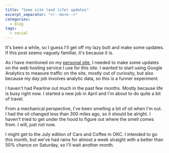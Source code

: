 ```yaml
---
title: "Some site (and life) updates"
excerpt_separator: "<!--more-->"
categories:
  - blog
tags: 
  - social
---
```


It's been a while, so I guess I'll get off my lazy butt and make some updates. If this post seems vaguely familiar, it's because it is.

<!--more-->

As I have mentioned on my [personal site](https://ericcloninger.com/blog/some-site-and-life-updates/), I needed to make some updates on the web hosting service I use for this site. I wanted to start using Google Analytics to measure traffic on the site, mostly out of curiosity, but also because my day job involves analytic data, so this is a funner experiment.

I haven't had Pearline out much in the past few months. Mostly because life is busy right now. I started a new job in April and I'm about to do quite a bit of travel. 

From a mechanical perspective, I've been smelling a bit of oil when I'm out. I had the oil changed less than 300 miles ago, so it should be alright. I haven't tried to get under the hood to figure out where the smell comes from. I will, just not now.

I might get to the July edition of Cars and Coffee in OKC. I intended to go this month, but we've had rains for almost a week straight with a better than 50% chance on Saturday, so I'll wait another month.
